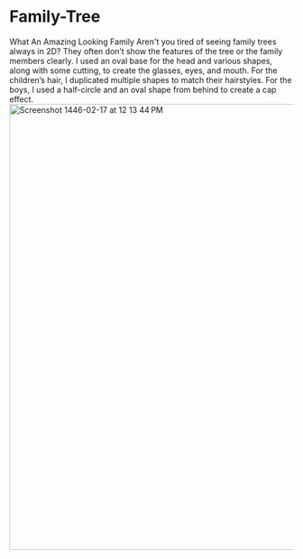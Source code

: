 # Family-Tree
What An Amazing Looking Family
Aren't you tired of seeing family trees always in 2D? They often don’t show the features of the tree or the family members clearly. I used an oval base for the head and various shapes, along with some cutting, to create the glasses, eyes, and mouth. For the children’s hair, I duplicated multiple shapes to match their hairstyles. For the boys, I used a half-circle and an oval shape from behind to create a cap effect.
<img width="790" alt="Screenshot 1446-02-17 at 12 13 44 PM" src="https://github.com/user-attachments/assets/6ada958b-806c-4288-b47d-331e7df46e2c">
